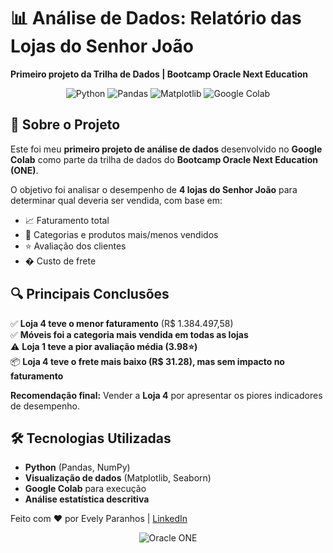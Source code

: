 # 📊 Análise de Dados: Relatório das Lojas do Senhor João  

**Primeiro projeto da Trilha de Dados | Bootcamp Oracle Next Education**  

<div align="center">
  <img src="https://img.shields.io/badge/Python-3776AB?style=for-the-badge&logo=python&logoColor=white" alt="Python">
  <img src="https://img.shields.io/badge/Pandas-150458?style=for-the-badge&logo=pandas&logoColor=white" alt="Pandas">
  <img src="https://img.shields.io/badge/Matplotlib-11557C?style=for-the-badge" alt="Matplotlib">
  <img src="https://img.shields.io/badge/Google_Colab-F9AB00?style=for-the-badge&logo=google-colab&logoColor=white" alt="Google Colab">
</div>

## 📌 Sobre o Projeto  

Este foi meu **primeiro projeto de análise de dados** desenvolvido no **Google Colab** como parte da trilha de dados do **Bootcamp Oracle Next Education (ONE)**.  

O objetivo foi analisar o desempenho de **4 lojas do Senhor João** para determinar qual deveria ser vendida, com base em:  

- 📈 Faturamento total  
- 🛒 Categorias e produtos mais/menos vendidos  
- ⭐ Avaliação dos clientes  
- � Custo de frete  

## 🔍 Principais Conclusões  

✅ **Loja 4 teve o menor faturamento** (R$ 1.384.497,58)  
✅ **Móveis foi a categoria mais vendida em todas as lojas**  
⚠️ **Loja 1 teve a pior avaliação média (3.98⭐)**  
📦 **Loja 4 teve o frete mais baixo (R$ 31.28), mas sem impacto no faturamento**  

**Recomendação final:** Vender a **Loja 4** por apresentar os piores indicadores de desempenho.  

## 🛠️ Tecnologias Utilizadas  

- **Python** (Pandas, NumPy)  
- **Visualização de dados** (Matplotlib, Seaborn)  
- **Google Colab** para execução  
- **Análise estatística descritiva**  


Feito com ❤️ por Evely Paranhos | [LinkedIn](www.linkedin.com/in/evely-paranhos-souza) 

<div align="center">
  <img src="https://img.shields.io/badge/Oracle_NEXT-E32221?style=for-the-badge" alt="Oracle ONE">
</div>  
